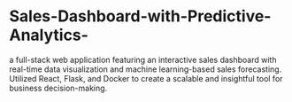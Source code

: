 # Sales-Dashboard-with-Predictive-Analytics-
a full-stack web application featuring an interactive sales dashboard with real-time data visualization and machine learning-based sales forecasting. Utilized React, Flask, and Docker to create a scalable and insightful tool for business decision-making.
